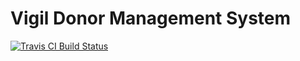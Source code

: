 # Vigil Donor Management System

[![Travis CI Build Status](https://travis-ci.org/drovani/Vigil.svg?branch=master)](https://travis-ci.org/drovani/Vigil)
